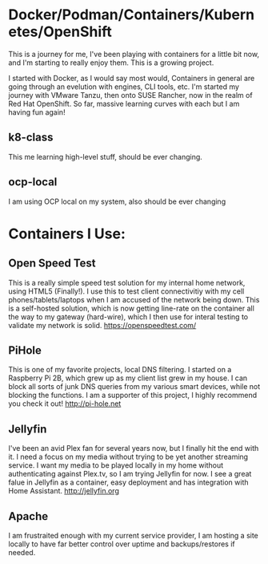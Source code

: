 # Docker/Podman/Containers/Kubernetes/OpenShift
This is a journey for me, I've been playing with containers for a little bit now, and I'm starting to really enjoy them.  This is a growing project.

I started with Docker, as I would say most would, Containers in general are going through an evelution with engines, CLI tools, etc. I'm started my journey with VMware Tanzu, then onto SUSE Rancher, now in the realm of Red Hat OpenShift.  So far, massive learning curves with each but I am having fun again!

## k8-class
This me learning high-level stuff, should be ever changing.

## ocp-local
I am using OCP local on my system, also should be ever changing

# Containers I Use:

## Open Speed Test
This is a really simple speed test solution for my internal home network, using HTML5 (Finally!).  I use this to test client connectivitiy with my cell phones/tablets/laptops when I am accused of the network being down. This is a self-hosted solution, which is now getting line-rate on the container all the way to my gateway (hard-wire), which I then use for interal testing to validate my network is solid.
https://openspeedtest.com/

## PiHole
This is one of my favorite projects, local DNS filtering. I started on a Raspberry Pi 2B, which grew up as my client list grew in my house.  I can block all sorts of junk DNS queries from my various smart devices, while not blocking the functions.  I am a supporter of this project, I highly recommend you check it out!
http://pi-hole.net

## Jellyfin
I've been an avid Plex fan for several years now, but I finally hit the end with it. I need a focus on my media without trying to be yet another streaming service.  I want my media to be played locally in my home without authenticating against Plex.tv, so I am trying Jellyfin for now.  I see a great falue in Jellyfin as a container, easy deployment and has integration with Home Assistant.
http://jellyfin.org

## Apache
I am frustraited enough with my current service provider, I am hosting a site locally to have far better control over uptime and backups/restores if needed.